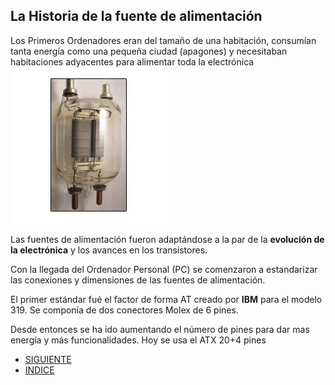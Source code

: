 ## La Historia de la fuente de alimentación

Los Primeros Ordenadores eran del tamaño de una habitación, consumían tanta energía como una pequeña ciudad (apagones) y necesitaban habitaciones adyacentes para alimentar toda la electrónica
![Valvula eletronica](valve.jpg)

Las fuentes de alimentación fueron adaptándose a la par de la **evolución de la electrónica** y los avances en los transistores.

Con la llegada del Ordenador Personal (PC) se comenzaron a estandarizar las conexiones y dimensiones de las fuentes de alimentación.

El primer estándar fué el factor de forma AT creado por **IBM** para el modelo 319. Se componía de dos conectores Molex de 6 pines.

Desde entonces se ha ido aumentando el número de pines para dar mas energía y más funcionalidades. Hoy se usa el ATX 20+4 pines


- [SIGUIENTE](ejercicio_perifericos2.md)
- [INDICE](ejercicio_perifericos.md)